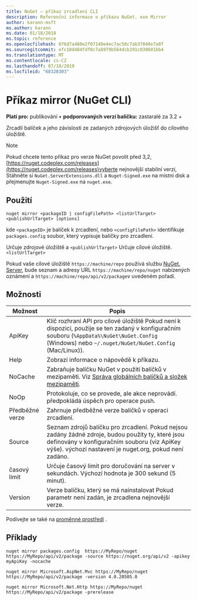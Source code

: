 ```yaml
---
title: NuGet – příkaz zrcadlení CLI
description: Referenční informace o příkazu NuGet. exe Mirror
author: karann-msft
ms.author: karann
ms.date: 01/18/2018
ms.topic: reference
ms.openlocfilehash: 076d7a480e2f07149e4ec7ac58c7ab37040e7a8f
ms.sourcegitcommit: efc18d484fdf0c7a8979b564dcb191c030601bb4
ms.translationtype: MT
ms.contentlocale: cs-CZ
ms.lasthandoff: 07/18/2019
ms.locfileid: "68328303"
---
```

# <a name="mirror-command-nuget-cli"></a>Příkaz mirror (NuGet CLI)

**Platí pro:** publikování &bullet; **podporovaných verzí balíčku:** zastaralé za 3.2 +

Zrcadlí balíček a jeho závislosti ze zadaných zdrojových úložišť do cílového úložiště.

> [!NOTE]
> Pokud chcete tento příkaz pro verze NuGet povolit před 3,2, [https://nuget.codeplex.com/releases](https://nuget.codeplex.com/releases)vyberte nejnovější stabilní verzi, Stáhněte si `NuGet.ServerExtensions.dll` a `Nuget-Signed.exe` na místní disk a přejmenujte `Nuget-Signed.exe` na `nuget.exe`.

## <a name="usage"></a>Použití

```cli
nuget mirror <packageID | configFilePath> <listUrlTarget> <publishUrlTarget> [options]
```

kde `<packageID>` je balíček k zrcadlení, nebo `<configFilePath>` identifikuje `packages.config` soubor, který vypisuje balíčky pro zrcadlení.

Určuje zdrojové úložiště a `<publishUrlTarget>` Určuje cílové úložiště. `<listUrlTarget>`

Pokud vaše cílové úložiště `https://machine/repo` používá službu [NuGet. Server](../../hosting-packages/nuget-server.md), bude seznam a adresy URL `https://machine/repo/nuget` nabízených oznámení a `https://machine/repo/api/v2/package`v uvedeném pořadí.

## <a name="options"></a>Možnosti

| Možnost | Popis |
| --- | --- |
| ApiKey | Klíč rozhraní API pro cílové úložiště Pokud není k dispozici, použije se ten zadaný v konfiguračním souboru (`%AppData%\NuGet\NuGet.Config` (Windows) nebo `~/.nuget/NuGet/NuGet.Config` (Mac/Linux)). |
| Help | Zobrazí informace o nápovědě k příkazu. |
| NoCache | Zabraňuje balíčku NuGet v použití balíčků v mezipaměti. Viz [Správa globálních balíčků a složek mezipaměti](../../consume-packages/managing-the-global-packages-and-cache-folders.md). |
| NoOp | Protokoluje, co se provede, ale akce neprovádí. předpokládá úspěch pro operace push. |
| Předběžné verze | Zahrnuje předběžné verze balíčků v operaci zrcadlení. |
| Source | Seznam zdrojů balíčku pro zrcadlení. Pokud nejsou zadány žádné zdroje, budou použity ty, které jsou definovány v konfiguračním souboru (viz ApiKey výše). výchozí nastavení je nuget.org, pokud není zadáno. |
| časový limit | Určuje časový limit pro doručování na server v sekundách. Výchozí hodnota je 300 sekund (5 minut). |
| Version | Verze balíčku, který se má nainstalovat Pokud parametr není zadán, je zrcadlena nejnovější verze. |

Podívejte se také na [proměnné prostředí](cli-ref-environment-variables.md) .

## <a name="examples"></a>Příklady

```cli
nuget mirror packages.config  https://MyRepo/nuget https://MyRepo/api/v2/package -source https://nuget.org/api/v2 -apikey myApiKey -nocache

nuget mirror Microsoft.AspNet.Mvc https://MyRepo/nuget https://MyRepo/api/v2/package -version 4.0.20505.0

nuget mirror Microsoft.Net.Http https://MyRepo/nuget https://MyRepo/api/v2/package -prerelease
```
